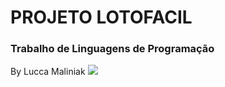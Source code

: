 <h1>PROJETO LOTOFACIL</h1>
<h3>Trabalho de Linguagens de Programação</h3>
<p>By Lucca Maliniak <img src="https://download.seaicons.com/icons/giannis-zographos/south-american-football-club/16/Atletico-Mineiro-icon.png">
